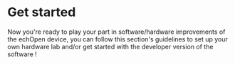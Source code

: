 # Get started

Now you're ready to play your part in software/hardware improvements of the echOpen device, you can follow this section's guidelines to set up your own hardware lab and/or get started with the developer version of the software !

